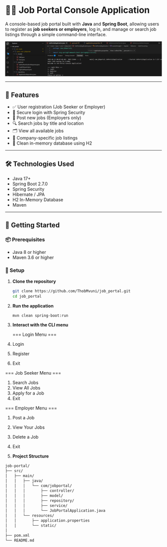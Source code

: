 # 🧑‍💼 Job Portal Console Application

A console-based job portal built with **Java** and **Spring Boot**, allowing users to register as **job seekers or employers**, log in, and manage or search job listings through a simple command-line interface.

![Job Portal Console Screenshot](image\job_portal.png)

---

## 📌 Features

- ✅ User registration (Job Seeker or Employer)
- 🔐 Secure login with Spring Security
- 📝 Post new jobs (Employers only)
- 🔍 Search jobs by title and location
- 🗂️ View all available jobs
- 🏢 Company-specific job listings
- 🧼 Clean in-memory database using H2

---

## 🛠️ Technologies Used

- Java 17+
- Spring Boot 2.7.0
- Spring Security
- Hibernate / JPA
- H2 In-Memory Database
- Maven

---

## 🚀 Getting Started

### 📦 Prerequisites

- Java 8 or higher
- Maven 3.6 or higher

### 🔧 Setup

1. **Clone the repository**
   ```bash
   git clone https://github.com/ThobMvuni/job_portal.git
   cd job_portal

2. **Run the application**
   ```bash
   mvn clean spring-boot:run

3. **Interact with the CLI menu**
   
   === Login Menu ===
1. Login
2. Register
3. Exit

=== Job Seeker Menu ===
1. Search Jobs
2. View All Jobs
3. Apply for a Job
4. Exit

=== Employer Menu ===
1. Post a Job
2. View Your Jobs
3. Delete a Job
4. Exit

4. **Project Structure**

```
job-portal/
├── src/
│   ├── main/
│   │   ├── java/
│   │   │   └── com/jobportal/
│   │   │       ├── controller/
│   │   │       ├── model/
│   │   │       ├── repository/
│   │   │       ├── service/
│   │   │       └── JobPortalApplication.java
│   │   └── resources/
│   │       ├── application.properties
│   │       └── static/
│  
├── pom.xml
└── README.md
```

